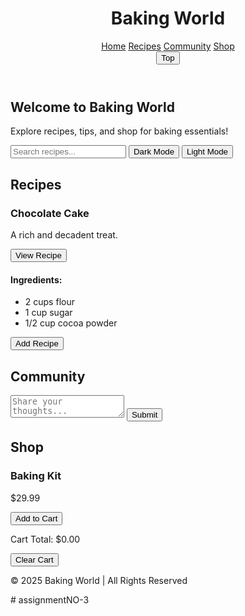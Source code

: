 <!DOCTYPE html>
<html lang="en">
<head>
  <meta charset="UTF-8">
  <meta name="viewport" content="width=device-width, initial-scale=1.0">
  <title>Baking World</title>
  <script src="https://cdn.tailwindcss.com"></script>
  <script>
    // Function 1: Toggle recipe visibility
    function toggleRecipe(id) {
      const recipe = document.getElementById(id);
      recipe.classList.toggle('hidden');
    }

    // Function 2: Handle form submission
    function submitForm() {
      const comment = document.getElementById('comment').value;
      if (comment) {
        alert(`Thank you for sharing your thoughts: ${comment}`);
      } else {
        alert('Please enter a comment before submitting.');
      }
    }

    // Function 3: Update cart total
    function updateCart(price) {
      const total = document.getElementById('cart-total');
      const currentTotal = parseFloat(total.innerText) || 0;
      total.innerText = (currentTotal + price).toFixed(2);
    }

    // Function 4: Clear cart
    function clearCart() {
      const total = document.getElementById('cart-total');
      total.innerText = '0.00';
      alert('Your cart has been cleared!');
    }

    // Function 5: Search recipes
    function searchRecipes() {
      const query = document.getElementById('search').value.toLowerCase();
      const recipeCards = document.querySelectorAll('.recipe-card');
      recipeCards.forEach(card => {
        const title = card.querySelector('.recipe-title').innerText.toLowerCase();
        card.style.display = title.includes(query) ? 'block' : 'none';
      });
    }

    // Function 6: Change theme
    function changeTheme(theme) {
      const body = document.body;
      body.className = theme === 'dark' ? 'bg-gray-900 text-white' : 'bg-gray-50 text-gray-900';
    }

    // Function 7: Count recipes
    function countRecipes() {
      const recipeCards = document.querySelectorAll('.recipe-card');
      alert(`There are ${recipeCards.length} recipes available.`);
    }

    // Function 8: Validate contact form
    function validateForm() {
      const name = document.getElementById('name').value;
      const email = document.getElementById('email').value;
      if (!name || !email.includes('@')) {
        alert('Please provide a valid name and email.');
        return false;
      }
      alert('Thank you for contacting us!');
      return true;
    }

    // Function 9: Add new recipe
    function addRecipe() {
      const recipeList = document.getElementById('recipe-list');
      const newRecipe = document.createElement('div');
      newRecipe.className = 'recipe-card bg-white shadow-lg rounded-lg p-6';
      newRecipe.innerHTML = `
        <h3 class="recipe-title text-xl font-semibold mb-2">New Recipe</h3>
        <p class="text-gray-700">Description of the new recipe.</p>
        <button class="bg-pink-500 text-white px-4 py-2 mt-4 rounded hover:bg-pink-600">View Recipe</button>
      `;
      recipeList.appendChild(newRecipe);
      alert('New recipe added successfully!');
    }

    // Function 10: Scroll to top
    function scrollToTop() {
      window.scrollTo({ top: 0, behavior: 'smooth' });
    }
  </script>
</head>
<body class="bg-gray-50 font-sans">

  <!-- Header -->
  <header class="bg-gradient-to-r from-pink-500 to-yellow-500 text-white shadow-lg sticky top-0 z-50">
    <div class="max-w-7xl mx-auto p-6 flex justify-between items-center">
      <h1 class="text-4xl font-bold">Baking World</h1>
      <nav>
        <a href="#home" class="text-white px-4 py-2 rounded hover:bg-pink-600">Home</a>
        <a href="#recipes" class="text-white px-4 py-2 rounded hover:bg-pink-600">Recipes</a>
        <a href="#community" class="text-white px-4 py-2 rounded hover:bg-pink-600">Community</a>
        <a href="#shop" class="text-white px-4 py-2 rounded hover:bg-pink-600">Shop</a>
      </nav>
      <button onclick="scrollToTop()" class="bg-yellow-500 text-white px-4 py-2 rounded hover:bg-yellow-600">Top</button>
    </div>
  </header>

  <!-- Home Section -->
  <section id="home" class="py-16 text-center">
    <h2 class="text-3xl font-bold mb-4">Welcome to Baking World</h2>
    <p class="text-lg mb-6">Explore recipes, tips, and shop for baking essentials!</p>
    <input type="text" id="search" placeholder="Search recipes..." class="border p-2 rounded" onkeyup="searchRecipes()">
    <button onclick="changeTheme('dark')" class="bg-blue-500 text-white px-4 py-2 rounded hover:bg-blue-600">Dark Mode</button>
    <button onclick="changeTheme('light')" class="bg-yellow-500 text-white px-4 py-2 rounded hover:bg-yellow-600">Light Mode</button>
  </section>

  <!-- Recipes Section -->
  <section id="recipes" class="py-16">
    <h2 class="text-3xl font-bold text-center mb-8">Recipes</h2>
    <div id="recipe-list" class="grid grid-cols-1 sm:grid-cols-2 lg:grid-cols-3 gap-6">
      <!-- Recipe Cards -->
      <div class="recipe-card bg-white shadow-lg rounded-lg p-6">
        <h3 class="recipe-title text-xl font-semibold mb-2">Chocolate Cake</h3>
        <p class="text-gray-700">A rich and decadent treat.</p>
        <button onclick="toggleRecipe('recipe1')" class="bg-pink-500 text-white px-4 py-2 mt-4 rounded hover:bg-pink-600">View Recipe</button>
        <div id="recipe1" class="hidden mt-4">
          <h4 class="text-lg font-bold">Ingredients:</h4>
          <ul class="list-disc list-inside">
            <li>2 cups flour</li>
            <li>1 cup sugar</li>
            <li>1/2 cup cocoa powder</li>
          </ul>
        </div>
      </div>
    </div>
    <button onclick="addRecipe()" class="bg-green-500 text-white px-4 py-2 mt-4 rounded hover:bg-green-600">Add Recipe</button>
  </section>

  <!-- Community Section -->
  <section id="community" class="py-16 bg-gray-100">
    <h2 class="text-3xl font-bold text-center mb-8">Community</h2>
    <form onsubmit="event.preventDefault(); submitForm();" class="max-w-md mx-auto bg-white shadow-lg rounded-lg p-6">
      <textarea id="comment" placeholder="Share your thoughts..." class="w-full border p-2 rounded mb-4"></textarea>
      <button type="submit" class="bg-purple-600 text-white px-4 py-2 rounded hover:bg-purple-700">Submit</button>
    </form>
  </section>

  <!-- Shop Section -->
  <section id="shop" class="py-16">
    <h2 class="text-3xl font-bold text-center mb-8">Shop</h2>
    <div class="grid grid-cols-1 sm:grid-cols-2 lg:grid-cols-3 gap-6">
      <div class="bg-white shadow-lg rounded-lg p-6">
        <h3 class="text-xl font-semibold mb-2">Baking Kit</h3>
        <p class="text-gray-700">$29.99</p>
        <button onclick="updateCart(29.99)" class="bg-red-500 text-white px-4 py-2 rounded hover:bg-red-600">Add to Cart</button>
      </div>
    </div>
    <p class="mt-4">Cart Total: $<span id="cart-total">0.00</span></p>
    <button onclick="clearCart()" class="bg-red-600 text-white px-4 py-2 rounded hover:bg-red-700">Clear Cart</button>
  </section>

  <!-- Footer -->
  <footer class="bg-gradient-to-r from-pink-500 to-yellow-500 text-white text-center p-6">
    <p>&copy; 2025 Baking World | All Rights Reserved</p>
  </footer>

</body>
</html># assignmentNO-3
